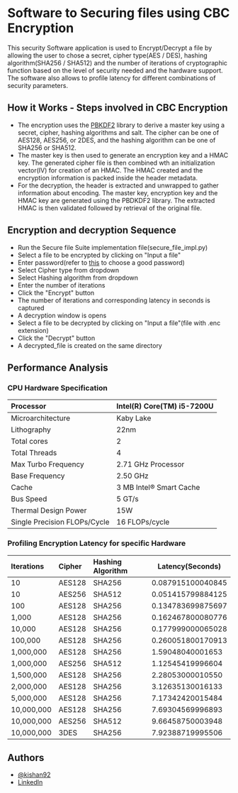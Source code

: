 
# Software to Securing files using CBC Encryption

This security Software application is used to Encrypt/Decrypt a file by allowing the user to chose a secret, cipher type(AES / DES), hashing algorithm(SHA256 / SHA512) and the number of iterations of cryptographic function based on the level of security needed and the hardware support. The software also allows to profile latency for different combinations of security parameters.


## How it Works - Steps involved in CBC Encryption
- The encryption uses the [PBKDF2](https://en.wikipedia.org/wiki/PBKDF2) library to derive a master key using a secret, cipher, hashing algorithms and salt. The cipher can be one of AES128, AES256, or 2DES, and the hashing algorithm can be one of SHA256 or SHA512. 
- The master key is then used to generate an encryption key and a HMAC key. The generated cipher file is then combined wth an initialization vector(IV) for creation of an HMAC. The HMAC created and the encryption information is packed inside the header metadata.
- For the decryption, the header is extracted and unwrapped to gather information about encoding. The master key, encryption key and the HMAC key are generated using the PBDKDF2 library. The extracted HMAC is then validated followed by retrieval of the original file.

## Encryption and decryption Sequence
- Run the Secure file Suite implementation file(secure_file_impl.py)
- Select a file to be encrypted by clicking on "Input a file"
- Enter password(refer to [this](https://security.harvard.edu/use-strong-passwords) to choose a good password)
- Select Cipher type from dropdown
- Select Hashing algorithm from dropdown
- Enter the number of iterations
- Click the "Encrypt" button
- The number of iterations and corresponding latency in seconds is captured
- A decryption window is opens
- Select a file to be decrypted by clicking on "Input a file"(file with .enc extension)
- Click the "Decrypt" button
- A decrypted_file is created on the same directory

## Performance Analysis

### CPU Hardware Specification
| Processor | Intel(R) Core(TM) i5-7200U |
| :-------- | :------- |
|Microarchitecture |Kaby Lake |
|Lithography |22nm|
|Total cores |2|
|Total Threads |4| 
|Max Turbo Frequency |2.71 GHz Processor|
|Base Frequency |2.50 GHz|
|Cache |3 MB Intel® Smart Cache| 
|Bus Speed |5 GT/s|
|Thermal Design Power |15W| 
|Single Precision FLOPs/Cycle| 16 FLOPs/cycle|


### Profiling Encryption Latency for specific Hardware


| Iterations | Cipher     | Hashing Algorithm       |Latency(Seconds) |
| :-------- | :------- | :------------------------- |--------|
|10	        |AES128	|SHA256          |0.087915100040845|
|10	        |AES256	|SHA512          |0.051415799884125|
|100	    |AES128	|SHA256          |0.134783699875697|
|1,000	    |AES128	|SHA256          |0.162467800080776|          
|10,000	    |AES128	|SHA256          |0.177999000065028|
|100,000	|AES128	|SHA256          |0.260051800170913|
|1,000,000	|AES128	|SHA256          |1.59048040001653|
|1,000,000	|AES256	|SHA512          |1.12545419996604|
|1,500,000	|AES128	|SHA256          |2.28053000010550|
|2,000,000	|AES128	|SHA256          |3.12635130016133|
|5,000,000	|AES128	|SHA256          |7.17342420015484|
|10,000,000	|AES128	|SHA256          |7.69304569996893|
|10,000,000	|AES256	|SHA512          |9.66458750003948|
|10,000,000	|3DES	|SHA256          |7.92388719995506|


## Authors

- [@kishan92](https://github.com/kishan92)
- [LinkedIn](https://www.linkedin.com/in/kishan-nagendra-profile/)

